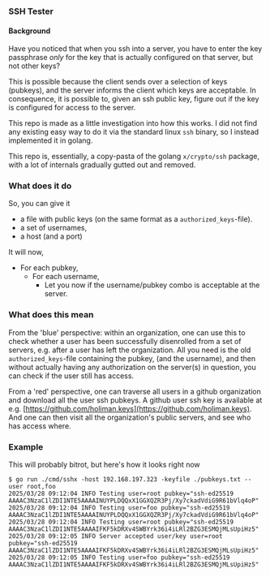 ### SSH Tester

#### Background 

Have you noticed that when you ssh into a server, you  have to enter the key passphrase _only_ for the key
that is actually configured on that server, but not other keys?

This is possible because the client sends over a selection of keys (pubkeys), and the server
informs the client which keys are acceptable. In consequence, it is possible to, given an ssh public key, figure
out if the key is configured for access to the server.

This repo is made as a little investigation into how this works. I did not find any existing
easy way to do it via the standard linux `ssh` binary, so I instead implemented it in golang. 

This repo is, essentially, a copy-pasta of the golang `x/crypto/ssh` package, with a lot of internals
gradually gutted out and removed. 

### What does it do

So, you can give it 

- a file with public keys (on the same format as a `authorized_keys`-file).
- a set of usernames,
- a host (and a port)

It will now,

- For each pubkey,
   - For each username,
     - Let you now if the username/pubkey combo is acceptable at the server.

### What does this mean

From the 'blue' perspective: within an organization, one can use this to check whether a user has been successfully disenrolled from
a set of servers, e.g. after a user has left the organization. All you need is the old `authorized_keys`-file containing the pubkey,
(and the username), and then without actually having any authorization on the server(s) in question, you can check if the user
still has access.

From a 'red' perspective, one can traverse all users in a github organization and download all the user ssh pubkeys.
A github user ssh key is available at e.g. [https://github.com/holiman.keys](https://github.com/holiman.keys).
And one can then visit all the organization's public servers, and see who has access where. 

### Example

This will probably bitrot, but here's how it looks right now

```
$ go run ./cmd/sshx -host 192.168.197.323 -keyfile ./pubkeys.txt --user root,foo
2025/03/28 09:12:04 INFO Testing user=root pubkey="ssh-ed25519 AAAAC3NzaC1lZDI1NTE5AAAAINUYPLDQQxX1GGXQZR3Pj/Xy7ckadVdiG9R61bVlq4oP"
2025/03/28 09:12:04 INFO Testing user=foo pubkey="ssh-ed25519 AAAAC3NzaC1lZDI1NTE5AAAAINUYPLDQQxX1GGXQZR3Pj/Xy7ckadVdiG9R61bVlq4oP"
2025/03/28 09:12:04 INFO Testing user=root pubkey="ssh-ed25519 AAAAC3NzaC1lZDI1NTE5AAAAIFKF5kDRXv4SWBYrk36i4iLRl2BZG3ESMQjMLsUpiHz5"
2025/03/28 09:12:05 INFO Server accepted user/key user=root pubkey="ssh-ed25519 AAAAC3NzaC1lZDI1NTE5AAAAIFKF5kDRXv4SWBYrk36i4iLRl2BZG3ESMQjMLsUpiHz5"
2025/03/28 09:12:05 INFO Testing user=foo pubkey="ssh-ed25519 AAAAC3NzaC1lZDI1NTE5AAAAIFKF5kDRXv4SWBYrk36i4iLRl2BZG3ESMQjMLsUpiHz5"
```